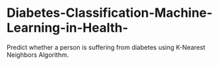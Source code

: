 # Diabetes-Classification-Machine-Learning-in-Health-
Predict whether a person is suffering from diabetes using K-Nearest Neighbors Algorithm.
